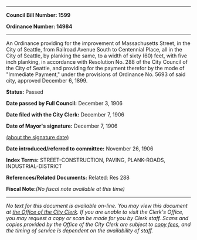 

********

**Council Bill Number: 1599**
   
**Ordinance Number: 14984**
********

 An Ordinance providing for the improvement of Massachusetts Street, in the City of Seattle, from Railroad Avenue South to Centennial Place, all in the City of Seattle, by planking the same, to a width of sixty (60) feet, with five inch planking, in accordance with Resolution No. 288 of the City Council of the City of Seattle, and providing for the payment therefor by the mode of "Immediate Payment," under the provisions of Ordinance No. 5693 of said city, approved December 6, 1899.

**Status:** Passed
   
**Date passed by Full Council:** December 3, 1906
   
**Date filed with the City Clerk:** December 7, 1906
   
**Date of Mayor's signature:** December 7, 1906
   
[(about the signature date)](/~public/approvaldate.htm)
   
   
   
**Date introduced/referred to committee:** November 26, 1906
   
   
**Index Terms:** STREET-CONSTRUCTION, PAVING, PLANK-ROADS, INDUSTRIAL-DISTRICT

**References/Related Documents:** Related: Res 288

**Fiscal Note:**_(No fiscal note available at this time)_
********

_No text for this document is available on-line. You may view this document at [the Office of the City Clerk](http://www.seattle.gov/leg/clerk/contactUs.htm). If you are unable to visit the Clerk's Office, you may request a copy or scan be made for you by Clerk staff. Scans and copies provided by the Office of the City Clerk are subject to [copy fees](http://clerk.seattle.gov/~public/clerkfees.htm), and the timing of service is dependent on the availability of staff._

